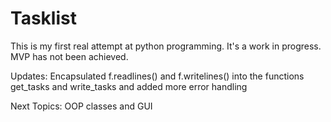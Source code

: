 # Tasklist

This is my first real attempt at python programming. It's a work in progress. MVP has not been achieved.

Updates:
Encapsulated f.readlines() and f.writelines() into the functions get_tasks and write_tasks and added more error handling

Next Topics:
OOP classes and GUI
